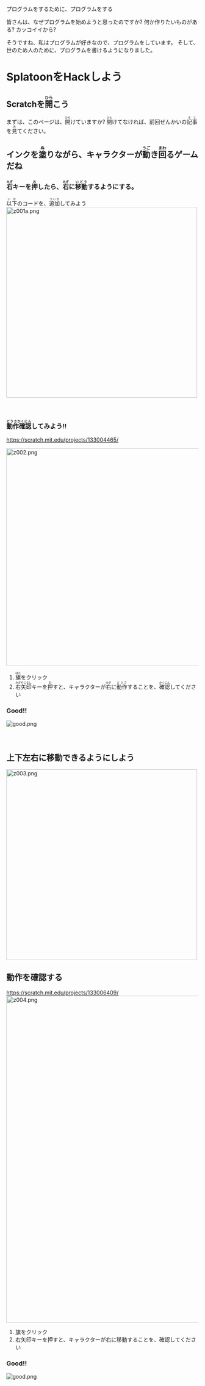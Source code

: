プログラムをするために、プログラムをする


皆さんは、なぜプログラムを始めようと思ったのですか?
何か作りたいものがある?
カッコイイから?

そうですね、私はプログラムが好きなので、プログラムをしています。
そして、世のため人のために、プログラムを書けるようになりました。


# SplatoonをHackしよう


## Scratchを<ruby>開<rt>ひら</rt></ruby>こう



まずは、このページは、<ruby>開<rt>ひら</rt></ruby>けていますか?
<ruby>開<rt>ひら</rt></ruby>けてなければ、<ruy>前回<rt>ぜんかい</rt></ruby>の<ruby>記事<rt>きじ</rt></ruby>を<ruby>見<rt>み</rt><ruby>てください。

## インクを<ruby>塗<rt>ぬ</rt></ruby>りながら、キャラクターが<ruby>動<rt>うご</rt></ruby>き<ruby>回<rt>まわ</rt></ruby>るゲームだね

### <ruby>右<rt>みぎ</rt></ruby>キーを<ruby>押<rt>お</rt></ruby>したら、<ruby>右<rt>みぎ</rt></ruby>に<ruby>移動<rt>いどう</rt></ruby>するようにする。

<ruby>以下<rt>いか</rt></ruby>のコードを、<ruby>追加<rt>ついか</rt></ruby>してみよう
<img width="500" alt="z001a.png" src="z001a.png">




  　

### <ruby>動作確認<rt>どうさかくにん</rt></ruby>してみよう!!

https://scratch.mit.edu/projects/133004465/

<img width="571" alt="z002.png" src="z002.png">



1. <ruby>旗<rt>はた</rt></ruby>をクリック
2. <ruby>右矢印<rt>みぎやじるし</rt></ruby>キーを<ruby>押<rt>お</rt></ruby>すと、キャラクターが<ruby>右<rt>みぎ</rt></ruby>に<ruby>動作<rt>どうさ</rt></ruby>することを、<ruby>確認<rt>かくにん</rt></ruby>してください

### Good!!
![good.png](good.png)

　
　
　
　
　
　
　
　
## 上下左右に移動できるようにしよう
<img width="500" alt="z003.png" src="z003.png">






## 動作を確認する
https://scratch.mit.edu/projects/133006409/
<img width="857" alt="z004.png" src="z004.png">



1. 旗をクリック
2. 右矢印キーを押すと、キャラクターが右に移動することを、確認してください

### Good!!
![good.png](good.png)
